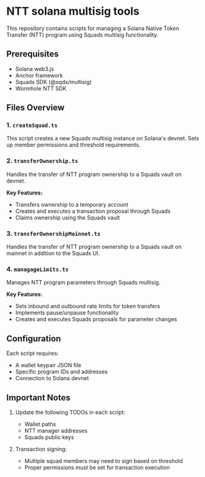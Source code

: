 # NTT solana multisig tools

This repository contains scripts for managing a Solana Native Token Transfer (NTT) program using Squads multisig functionality.

## Prerequisites

- Solana web3.js
- Anchor framework
- Squads SDK (@sqds/multisig)
- Wormhole NTT SDK

## Files Overview

### 1. `createSquad.ts`
This script creates a new Squads multisig instance on Solana's devnet.
Sets up member permissions and threshold requirements.


### 2. `transferOwnership.ts`
Handles the transfer of NTT program ownership to a Squads vault on devnet.

**Key Features:**
- Transfers ownership to a temporary account
- Creates and executes a transaction proposal through Squads
- Claims ownership using the Squads vault

### 3. `transferOwnershipMainnet.ts`
Handles the transfer of NTT program ownership to a Squads vault on mainnet in addition to the Squads UI.

### 4. `managageLimits.ts`
Manages NTT program parameters through Squads multisig.

**Key Features:**
- Sets inbound and outbound rate limits for token transfers
- Implements pause/unpause functionality
- Creates and executes Squads proposals for parameter changes

## Configuration

Each script requires:
- A wallet keypair JSON file
- Specific program IDs and addresses
- Connection to Solana devnet

## Important Notes

1. Update the following TODOs in each script:
   - Wallet paths
   - NTT manager addresses
   - Squads public keys

2. Transaction signing:
   - Multiple squad members may need to sign based on threshold
   - Proper permissions must be set for transaction execution
